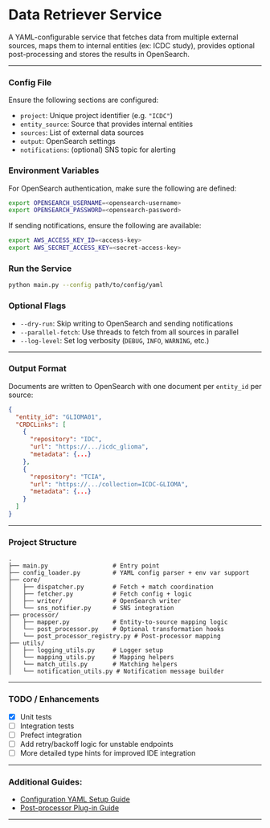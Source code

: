 # Data Retriever Service

A YAML-configurable service that fetches data from multiple external sources, maps them to internal entities (ex: ICDC study), provides optional post-processing and stores the results in OpenSearch.

---

### Config File

Ensure the following sections are configured:

- `project`: Unique project identifier (e.g. `"ICDC"`)
- `entity_source`: Source that provides internal entities
- `sources`: List of external data sources
- `output`: OpenSearch settings
- `notifications`: (optional) SNS topic for alerting

### Environment Variables

For OpenSearch authentication, make sure the following are defined:

```bash
export OPENSEARCH_USERNAME=<opensearch-username>
export OPENSEARCH_PASSWORD=<opensearch-password>
```

If sending notifications, ensure the following are available:

```bash
export AWS_ACCESS_KEY_ID=<access-key>
export AWS_SECRET_ACCESS_KEY=<secret-access-key>
```

### Run the Service

```bash
python main.py --config path/to/config/yaml
```

### Optional Flags

- `--dry-run`: Skip writing to OpenSearch and sending notifications  
- `--parallel-fetch`: Use threads to fetch from all sources in parallel  
- `--log-level`: Set log verbosity (`DEBUG`, `INFO`, `WARNING`, etc.)  

---

### Output Format

Documents are written to OpenSearch with one document per `entity_id` per source:

```json
{
  "entity_id": "GLIOMA01",
  "CRDCLinks": [
    {
      "repository": "IDC",
      "url": "https://.../icdc_glioma",
      "metadata": {...}
    },
    {
      "repository": "TCIA",
      "url": "https://.../collection=ICDC-GLIOMA",
      "metadata": {...}
    }
  ]
}
```

---

### Project Structure

```
.
├── main.py                  # Entry point
├── config_loader.py         # YAML config parser + env var support
├── core/
│   ├── dispatcher.py        # Fetch + match coordination
│   ├── fetcher.py           # Fetch config + logic
│   ├── writer/              # OpenSearch writer
│   └── sns_notifier.py      # SNS integration
├── processor/
│   ├── mapper.py            # Entity-to-source mapping logic
│   └── post_processor.py    # Optional transformation hooks
│   └── post_processor_registry.py # Post-processor mapping
├── utils/
│   ├── logging_utils.py     # Logger setup
│   └── mapping_utils.py     # Mapping helpers
│   └── match_utils.py       # Matching helpers
│   └── notification_utils.py # Notification message builder
```

---

### TODO / Enhancements

- [x] Unit tests 
- [ ] Integration tests 
- [ ] Prefect integration
- [ ] Add retry/backoff logic for unstable endpoints
- [ ] More detailed type hints for improved IDE integration

---

### Additional Guides:

- [Configuration YAML Setup Guide](docs/CONFIG_GUIDE.md)
- [Post-processor Plug-in Guide](docs/POSTPROCESSOR_GUIDE.md)

---
